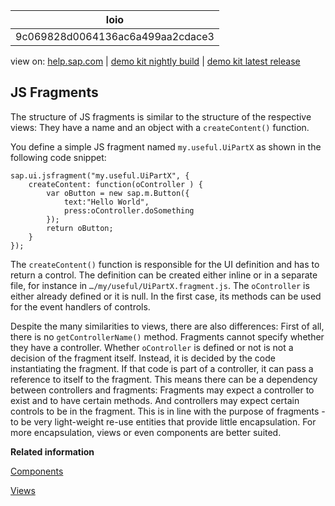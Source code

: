 | loio |
| -----|
| 9c069828d0064136ac6a499aa2cdace3 |

<div id="loio">

view on: [help.sap.com](https://help.sap.com/viewer/DRAFT/3237636b137e43519a20ad5513c49ccb/latest/en-US/9c069828d0064136ac6a499aa2cdace3.html) | [demo kit nightly build](https://openui5nightly.hana.ondemand.com/#/topic/9c069828d0064136ac6a499aa2cdace3) | [demo kit latest release](https://openui5.hana.ondemand.com/#/topic/9c069828d0064136ac6a499aa2cdace3)</div>
<!-- loio9c069828d0064136ac6a499aa2cdace3 -->

## JS Fragments

The structure of JS fragments is similar to the structure of the respective views: They have a name and an object with a `createContent()` function.

You define a simple JS fragment named `my.useful.UiPartX` as shown in the following code snippet:

```lang-js
sap.ui.jsfragment("my.useful.UiPartX", { 
	createContent: function(oController ) {
		var oButton = new sap.m.Button({ 
			text:"Hello World", 
			press:oController.doSomething 
		}); 
		return oButton;
	} 
});
```

The `createContent()` function is responsible for the UI definition and has to return a control. The definition can be created either inline or in a separate file, for instance in `…/my/useful/UiPartX.fragment.js`. The `oController` is either already defined or it is null. In the first case, its methods can be used for the event handlers of controls.

Despite the many similarities to views, there are also differences: First of all, there is no `getControllerName()` method. Fragments cannot specify whether they have a controller. Whether `oController` is defined or not is not a decision of the fragment itself. Instead, it is decided by the code instantiating the fragment. If that code is part of a controller, it can pass a reference to itself to the fragment. This means there can be a dependency between controllers and fragments: Fragments may expect a controller to exist and to have certain methods. And controllers may expect certain controls to be in the fragment. This is in line with the purpose of fragments - to be very light-weight re-use entities that provide little encapsulation. For more encapsulation, views or even components are better suited.

**Related information**  


[Components](Components_958ead5.md)

[Views](Views_91f27e3.md)

